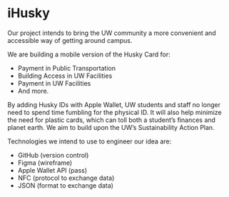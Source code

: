 # iHusky

Our project intends to bring the UW community a more convenient and accessible way of getting around campus.

We are building a mobile version of the Husky Card for:
* Payment in Public Transportation
* Building Access in UW Facilities
* Payment in UW Facilities 
* And more.

By adding Husky IDs with Apple Wallet, UW students and staff no longer need to spend time fumbling for the physical ID.
It will also help minimize the need for plastic cards, which can toll both a student’s finances and planet earth.
We aim to build upon the UW’s Sustainability Action Plan.

Technologies we intend to use to engineer our idea are:
* GitHub (version control)
* Figma (wireframe)
* Apple Wallet API (pass)
* NFC (protocol to exchange data)
* JSON (format to exchange data)